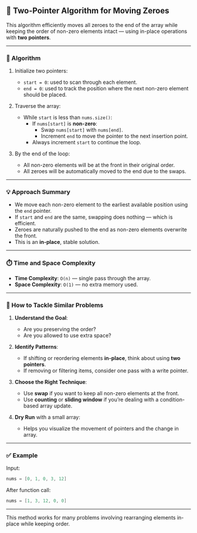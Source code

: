 ## 🚀 Two-Pointer Algorithm for Moving Zeroes

This algorithm efficiently moves all zeroes to the end of the array while keeping the order of non-zero elements intact — using in-place operations with **two pointers**.

---

### 🧠 Algorithm

1. Initialize two pointers:

   - `start = 0`: used to scan through each element.
   - `end = 0`: used to track the position where the next non-zero element should be placed.

2. Traverse the array:

   - While `start` is less than `nums.size()`:
     - If `nums[start]` is **non-zero**:
       - Swap `nums[start]` with `nums[end]`.
       - Increment `end` to move the pointer to the next insertion point.
     - Always increment `start` to continue the loop.

3. By the end of the loop:
   - All non-zero elements will be at the front in their original order.
   - All zeroes will be automatically moved to the end due to the swaps.

---

### 💡 Approach Summary

- We move each non-zero element to the earliest available position using the `end` pointer.
- If `start` and `end` are the same, swapping does nothing — which is efficient.
- Zeroes are naturally pushed to the end as non-zero elements overwrite the front.
- This is an **in-place**, stable solution.

---

### ⏱️ Time and Space Complexity

- **Time Complexity**: `O(n)` — single pass through the array.
- **Space Complexity**: `O(1)` — no extra memory used.

---

### 📌 How to Tackle Similar Problems

1. **Understand the Goal**:

   - Are you preserving the order?
   - Are you allowed to use extra space?

2. **Identify Patterns**:

   - If shifting or reordering elements **in-place**, think about using **two pointers**.
   - If removing or filtering items, consider one pass with a write pointer.

3. **Choose the Right Technique**:

   - Use **swap** if you want to keep all non-zero elements at the front.
   - Use **counting** or **sliding window** if you’re dealing with a condition-based array update.

4. **Dry Run** with a small array:
   - Helps you visualize the movement of pointers and the change in array.

---

### ✅ Example

Input:

```cpp
nums = [0, 1, 0, 3, 12]
```

After function call:

```cpp
nums = [1, 3, 12, 0, 0]
```

---

This method works for many problems involving rearranging elements in-place while keeping order.
